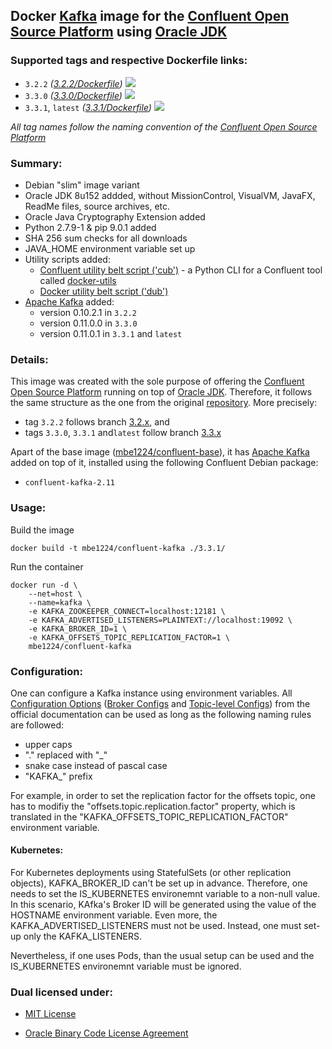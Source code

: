 ## Docker [Kafka] image for the [Confluent Open Source Platform] using [Oracle JDK] ##

### Supported tags and respective Dockerfile links: ###

* ```3.2.2``` _\([3.2.2/Dockerfile]\)_
[![](https://images.microbadger.com/badges/image/mbe1224/confluent-kafka:3.2.2.svg)](https://microbadger.com/images/mbe1224/confluent-kafka:3.2.2 "")
* ```3.3.0``` _\([3.3.0/Dockerfile]\)_
[![](https://images.microbadger.com/badges/image/mbe1224/confluent-kafka:3.3.0.svg)](https://microbadger.com/images/mbe1224/confluent-kafka:3.3.0 "")
* ```3.3.1```, ```latest``` _\([3.3.1/Dockerfile]\)_
[![](https://images.microbadger.com/badges/image/mbe1224/confluent-kafka:3.3.1.svg)](https://microbadger.com/images/mbe1224/confluent-kafka:3.3.1 "")

*All tag names follow the naming convention of the [Confluent Open Source Platform]*

### Summary: ###

- Debian "slim" image variant
- Oracle JDK 8u152 addded, without MissionControl, VisualVM, JavaFX, ReadMe files, source archives, etc.
- Oracle Java Cryptography Extension added
- Python 2.7.9-1 & pip 9.0.1 added
- SHA 256 sum checks for all downloads
- JAVA\_HOME environment variable set up
- Utility scripts added:
    - [Confluent utility belt script ('cub')] - a Python CLI for a Confluent tool called [docker-utils]
    - [Docker utility belt script ('dub')]
- [Apache Kafka] added:
    - version 0.10.2.1 in ```3.2.2```
    - version 0.11.0.0 in ```3.3.0```
    - version 0.11.0.1 in ```3.3.1``` and ```latest```

### Details: ### 

This image was created with the sole purpose of offering the [Confluent Open Source Platform] running on top of [Oracle JDK].
Therefore, it follows the same structure as the one from the original [repository]. More precisely:
- tag ```3.2.2``` follows branch [3.2.x], and 
- tags ```3.3.0```, ```3.3.1``` and```latest``` follow branch [3.3.x]


Apart of the base image ([mbe1224/confluent-base]), it has [Apache Kafka] added on top of it, installed using the following Confluent Debian package:
- ```confluent-kafka-2.11```

### Usage: ###

Build the image
```shell
docker build -t mbe1224/confluent-kafka ./3.3.1/
```

Run the container
```shell
docker run -d \
    --net=host \
    --name=kafka \
    -e KAFKA_ZOOKEEPER_CONNECT=localhost:12181 \
    -e KAFKA_ADVERTISED_LISTENERS=PLAINTEXT://localhost:19092 \
    -e KAFKA_BROKER_ID=1 \
    -e KAFKA_OFFSETS_TOPIC_REPLICATION_FACTOR=1 \
    mbe1224/confluent-kafka
```

### Configuration: ###

One can configure a Kafka instance using environment variables. All [Configuration Options] \([Broker Configs] and [Topic-level Configs]\) from the official documentation can be used as long as the following naming rules are followed:
- upper caps
- "." replaced with "\_"
- snake case instead of pascal case
- "KAFKA\_" prefix

For example, in order to set the replication factor for the offsets topic, one has to modifiy the "offsets.topic.replication.factor" property, which is translated in the "KAFKA\_OFFSETS\_TOPIC\_REPLICATION\_FACTOR" environment variable.

#### Kubernetes: ####

For Kubernetes deployments using StatefulSets (or other replication objects), KAFKA\_BROKER\_ID can't be set up in advance. Therefore, one needs to set the IS\_KUBERNETES environemnt variable to a non-null value. In this scenario, KAfka's Broker ID will be generated using the value of the HOSTNAME environment variable. Even more, the KAFKA\_ADVERTISED\_LISTENERS must not be used. Instead, one must set-up only the KAFKA\_LISTENERS. 

Nevertheless, if one uses Pods, than the usual setup can be used and the IS\_KUBERNETES environemnt variable must be ignored.

### Dual licensed under: ###

* [MIT License]
* [Oracle Binary Code License Agreement]

   [docker-utils]: <https://github.com/confluentinc/cp-docker-images/tree/master/java>
   [Confluent Open Source Platform]: <https://www.confluent.io/product/confluent-open-source/>
   [Oracle JDK]: <http://www.oracle.com/technetwork/java/javase/downloads/index.html>
   [Kafka]: <https://kafka.apache.org/> 
   [Apache Kafka]: <https://kafka.apache.org/>      
   [Configuration Options]: <https://kafka.apache.org/documentation/#configuration>
   [Broker Configs]: <https://kafka.apache.org/documentation/#brokerconfigs>
   [Topic-level Configs]: <https://kafka.apache.org/documentation/#topic-config>
   [3.2.2/Dockerfile]: <https://github.com/MihaiBogdanEugen/docker-confluent-kafka/blob/master/3.2.2/Dockerfile>
   [3.3.0/Dockerfile]: <https://github.com/MihaiBogdanEugen/docker-confluent-kafka/blob/master/3.3.0/Dockerfile>
   [3.3.1/Dockerfile]: <https://github.com/MihaiBogdanEugen/docker-confluent-kafka/blob/master/3.3.1/Dockerfile>
   [Confluent utility belt script ('cub')]: <https://raw.githubusercontent.com/confluentinc/cp-docker-images/df0091f5437113d2764cabb7433eee25fba6a4b6/debian/base/include/cub>
   [Docker utility belt script ('dub')]: <https://raw.githubusercontent.com/confluentinc/cp-docker-images/df0091f5437113d2764cabb7433eee25fba6a4b6/debian/base/include/dub>  
   [repository]: <https://github.com/confluentinc/cp-docker-images>
   [3.2.x]: <https://github.com/confluentinc/cp-docker-images/tree/3.2.x>
   [3.3.x]: <https://github.com/confluentinc/cp-docker-images/tree/3.3.x>   
   [mbe1224/confluent-base]: <https://hub.docker.com/r/mbe1224/confluent-base/>
   [MIT License]: <https://raw.githubusercontent.com/MihaiBogdanEugen/docker-confluent-kafka/master/LICENSE>
   [Oracle Binary Code License Agreement]: <https://raw.githubusercontent.com/MihaiBogdanEugen/docker-confluent-kafka/master/Oracle_Binary_Code_License_Agreement%20for%20the%20Java%20SE%20Platform_Products_and_JavaFX>